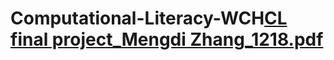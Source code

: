 # Computational-Literacy-WCH[CL final project_Mengdi Zhang_1218.pdf](https://github.com/user-attachments/files/18180150/CL.final.project_Mengdi.Zhang_1218.pdf)
